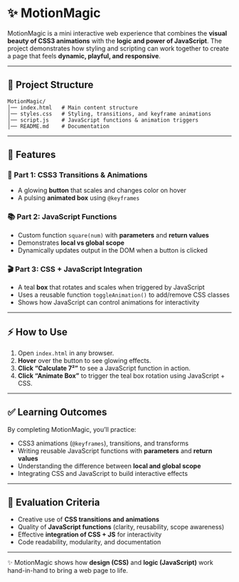 # ✨ MotionMagic

MotionMagic is a mini interactive web experience that combines the **visual beauty of CSS3 animations** with the **logic and power of JavaScript**. The project demonstrates how styling and scripting can work together to create a page that feels **dynamic, playful, and responsive**.

---

## 📂 Project Structure

```
MotionMagic/
│── index.html   # Main content structure
│── styles.css   # Styling, transitions, and keyframe animations
│── script.js    # JavaScript functions & animation triggers
│── README.md    # Documentation
```

---

## 📝 Features

### 🎨 Part 1: CSS3 Transitions & Animations

* A glowing **button** that scales and changes color on hover
* A pulsing **animated box** using `@keyframes`

### 📚 Part 2: JavaScript Functions

* Custom function `square(num)` with **parameters** and **return values**
* Demonstrates **local vs global scope**
* Dynamically updates output in the DOM when a button is clicked

### 🎬 Part 3: CSS + JavaScript Integration

* A teal **box** that rotates and scales when triggered by JavaScript
* Uses a reusable function `toggleAnimation()` to add/remove CSS classes
* Shows how JavaScript can control animations for interactivity

---

## ⚡ How to Use

1. Open `index.html` in any browser.
2. **Hover** over the button to see glowing effects.
3. **Click “Calculate 7²”** to see a JavaScript function in action.
4. **Click “Animate Box”** to trigger the teal box rotation using JavaScript + CSS.

---

## ✅ Learning Outcomes

By completing MotionMagic, you’ll practice:

* CSS3 animations (`@keyframes`), transitions, and transforms
* Writing reusable JavaScript functions with **parameters** and **return values**
* Understanding the difference between **local and global scope**
* Integrating CSS and JavaScript to build interactive effects

---

## 🎯 Evaluation Criteria

* Creative use of **CSS transitions and animations**
* Quality of **JavaScript functions** (clarity, reusability, scope awareness)
* Effective **integration of CSS + JS** for interactivity
* Code readability, modularity, and documentation

---

✨ MotionMagic shows how **design (CSS)** and **logic (JavaScript)** work hand-in-hand to bring a web page to life.
